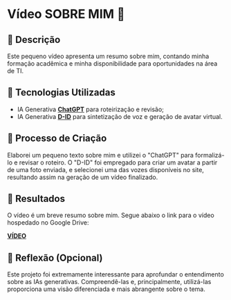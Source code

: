 # Vídeo SOBRE MIM 🎥

## 📒 Descrição
Este pequeno vídeo apresenta um resumo sobre mim, contando minha formação acadêmica e minha disponibilidade para oportunidades na área de TI.

## 🤖 Tecnologias Utilizadas
- IA Generativa **[ChatGPT](https://chat.openai.com)** para roteirização e revisão;
- IA Generativa **[D-ID](https://www.d-id.com)** para sintetização de voz e geração de avatar virtual.

## 🧐 Processo de Criação
Elaborei um pequeno texto sobre mim e utilizei o "ChatGPT" para formalizá-lo e revisar o roteiro. O "D-ID" foi empregado para criar um avatar a partir de uma foto enviada, e selecionei uma das vozes disponíveis no site, resultando assim na geração de um vídeo finalizado.

## 🚀 Resultados
O vídeo é um breve resumo sobre mim. Segue abaixo o link para o vídeo hospedado no Google Drive:

**[VÍDEO](https://drive.google.com/file/d/1ozn0QMPcC-pmCWDWqn0lmMwA6exAOBCo/view?usp=sharing)**

## 💭 Reflexão (Opcional)
Este projeto foi extremamente interessante para aprofundar o entendimento sobre as IAs generativas. Compreendê-las e, principalmente, utilizá-las proporciona uma visão diferenciada e mais abrangente sobre o tema.
